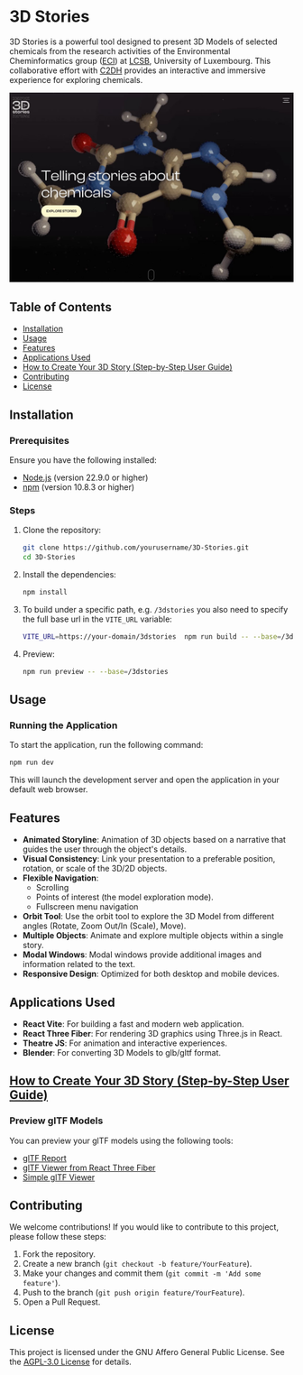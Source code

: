 # 3D Stories

3D Stories is a powerful tool designed to present 3D Models of selected chemicals from the research activities of the Environmental Cheminformatics group ([ECI](https://www.uni.lu/lcsb-en/research-groups/environmental-cheminformatics/)) at [LCSB](https://www.uni.lu/lcsb-en/), University of Luxembourg. This collaborative effort with [C2DH](https://www.uni.lu/c2dh-en/) provides an interactive and immersive experience for exploring chemicals.

![Untitled](https://github.com/C2DH/3dmolecules/raw/main/public/img/telling_stories_caffeine.jpg)

## Table of Contents

- [Installation](#installation)
- [Usage](#usage)
- [Features](#features)
- [Applications Used](#applications-used)
- [How to Create Your 3D Story (Step-by-Step User Guide)](<https://github.com/uclab-potsdam/3dstories/wiki/How-to-Create-Your-3D-Story-(Step%E2%80%90by%E2%80%90Step-User-Guide)>)
- [Contributing](#contributing)
- [License](#license)

## Installation

### Prerequisites

Ensure you have the following installed:

- [Node.js](https://nodejs.org/) (version 22.9.0 or higher)
- [npm](https://www.npmjs.com/) (version 10.8.3 or higher)

### Steps

1. Clone the repository:

   ```bash
   git clone https://github.com/yourusername/3D-Stories.git
   cd 3D-Stories
   ```

2. Install the dependencies:

   ```bash
   npm install
   ```

3. To build under a specific path, e.g. `/3dstories` you also need to specify the full base url in the `VITE_URL` variable:

   ```bash
   VITE_URL=https://your-domain/3dstories  npm run build -- --base=/3dstories
   ```

4. Preview:

   ```bash
   npm run preview -- --base=/3dstories
   ```

## Usage

### Running the Application

To start the application, run the following command:

```bash
npm run dev
```

This will launch the development server and open the application in your default web browser.

## Features

- **Animated Storyline**: Animation of 3D objects based on a narrative that guides the user through the object's details.
- **Visual Consistency**: Link your presentation to a preferable position, rotation, or scale of the 3D/2D objects.
- **Flexible Navigation**:
  - Scrolling
  - Points of interest (the model exploration mode).
  - Fullscreen menu navigation
- **Orbit Tool**: Use the orbit tool to explore the 3D Model from different angles (Rotate, Zoom Out/In (Scale), Move).
- **Multiple Objects**: Animate and explore multiple objects within a single story.
- **Modal Windows**: Modal windows provide additional images and information related to the text.
- **Responsive Design**: Optimized for both desktop and mobile devices.

## Applications Used

- **React Vite**: For building a fast and modern web application.
- **React Three Fiber**: For rendering 3D graphics using Three.js in React.
- **Theatre JS**: For animation and interactive experiences.
- **Blender**: For converting 3D Models to glb/gltf format.

## [How to Create Your 3D Story (Step-by-Step User Guide)](<https://github.com/uclab-potsdam/3dstories/wiki/How-to-Create-Your-3D-Story-(Step%E2%80%90by%E2%80%90Step-User-Guide)>)

### Preview glTF Models

You can preview your glTF models using the following tools:

- [glTF Report](https://gltf.report/)
- [glTF Viewer from React Three Fiber](https://gltf.pmnd.rs/)
- [Simple glTF Viewer](https://gltf-viewer.donmccurdy.com/)

## Contributing

We welcome contributions! If you would like to contribute to this project, please follow these steps:

1. Fork the repository.
2. Create a new branch (`git checkout -b feature/YourFeature`).
3. Make your changes and commit them (`git commit -m 'Add some feature'`).
4. Push to the branch (`git push origin feature/YourFeature`).
5. Open a Pull Request.

## License

This project is licensed under the GNU Affero General Public License. See the [AGPL-3.0 License](https://www.gnu.org/licenses/agpl-3.0.en.html) for details.

